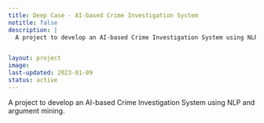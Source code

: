 ```yaml
---
title: Deep Case - AI-based Crime Investigation System
notitle: false
description: |
  A project to develop an AI-based Crime Investigation System using NLP and argument mining.


layout: project
image:
last-updated: 2023-01-09
status: active
---
```


A project to develop an AI-based Crime Investigation System using NLP and argument mining.
